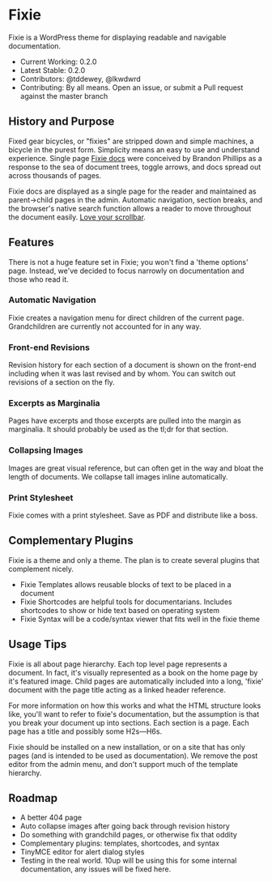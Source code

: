 # Fixie
Fixie is a WordPress theme for displaying readable and navigable documentation.

* Current Working: 0.2.0
* Latest Stable: 0.2.0
* Contributors: @tddewey, @lkwdwrd
* Contributing: By all means. Open an issue, or submit a Pull request against the master branch

## History and Purpose
Fixed gear bicycles, or "fixies" are stripped down and simple machines, a bicycle in the purest form. Simplicity means an easy to use and understand experience. Single page <a href="https://github.com/philips/fixiedocs">Fixie docs</a> were conceived by Brandon Phillips as a response to the sea of document trees, toggle arrows, and docs spread out across thousands of pages.

Fixie docs are displayed as a single page for the reader and maintained as parent->child pages in the admin. Automatic navigation, section breaks, and the browser's native search function allows a reader to move throughout the document easily. <a href="http://www.thereisnopagefold.com/">Love your scrollbar</a>.

## Features
There is not a huge feature set in Fixie; you won't find a 'theme options' page. Instead, we've decided to focus narrowly on documentation and those who read it.

### Automatic Navigation
Fixie creates a navigation menu for direct children of the current page. Grandchildren are currently not accounted for in any way.

### Front-end Revisions
Revision history for each section of a document is shown on the front-end including when it was last revised and by whom. You can switch out revisions of a section on the fly.

### Excerpts as Marginalia
Pages have excerpts and those excerpts are pulled into the margin as marginalia. It should probably be used as the tl;dr for that section.

### Collapsing Images
Images are great visual reference, but can often get in the way and bloat the length of documents. We collapse tall images inline automatically.

### Print Stylesheet
Fixie comes with a print stylesheet. Save as PDF and distribute like a boss.

## Complementary Plugins
Fixie is a theme and only a theme. The plan is to create several plugins that complement nicely.
* Fixie Templates allows reusable blocks of text to be placed in a document
* Fixie Shortcodes are helpful tools for documentarians. Includes shortcodes to show or hide text based on operating system
* Fixie Syntax will be a code/syntax viewer that fits well in the fixie theme

## Usage Tips
Fixie is all about page hierarchy. Each top level page represents a document. In fact, it's visually represented as a book on the home page by it's featured image. Child pages are automatically included into a long, 'fixie' document with the page title acting as a linked header reference.

For more information on how this works and what the HTML structure looks like, you'll want to refer to fixie's documentation, but the assumption is that you break your document up into sections. Each section is a page. Each page has a title and possibly some H2s—H6s.

Fixie should be installed on a new installation, or on a site that has only pages (and is intended to be used as documentation). We remove the post editor from the admin menu, and don't support much of the template hierarchy.

## Roadmap
* A better 404 page
* Auto collapse images after going back through revision history
* Do something with grandchild pages, or otherwise fix that oddity
* Complementary plugins: templates, shortcodes, and syntax
* TinyMCE editor for alert dialog styles
* Testing in the real world. 10up will be using this for some internal documentation, any issues will be fixed here.